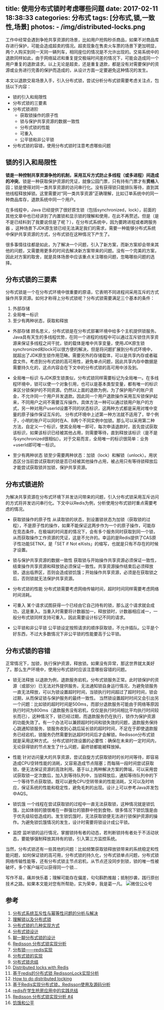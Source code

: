 title: 使用分布式锁时考虑哪些问题
date: 2017-02-11 18:38:33
categories: 分布式
tags: [分布式,锁,一致性,场景]
photos:
	- /img/distributed-locks.png
---
工作中经常会遇到争抢共享资源的场景，比如用户抢购秒杀商品，如果不对商品库存进行保护，可能会造成超卖的情况。超卖现象在售卖火车票的场景下更加明显，两个人购买到同一天同一辆列车，相同座位的情况是不允许出现的。交易系统中的退款同样如此，由于网络延迟和重复提交极端时间差的情况下，可能会造成同一个用户重复的退款请求。以上无论是超卖，还是重复退款，都是没有对需要保护的资源或业务进行完善的保护而造成的，从设计方面一定要避免这种情况的发生。
<!--more-->

本文以退款交易场景入手，引入分布式锁，尝试分析分布式锁需要考虑关注点，包括以下内容：
- 锁的引入和局限性
- 分布式锁的三要素
- 分布式锁进阶
	- 获取锁操作的原子性
	- 锁与保护共享资源的数据一致性
	- 分布式锁的性能
	- 可重入
	- 公平锁和非公平锁
- 分布式锁的容错，使用分布式锁时注意考虑哪些问题


## 锁的引入和局限性
**锁是一种控制共享资源争抢的机制，采用互斥方式防止多线程（或多进程）间造成的冲突**。锁是一种获取保护资源的凭证，就像公园门票，只有持有门票才有**资格**入园；锁是使得对同一类共享资源的访问串行化。没有获得锁只能排队等待，直到其他线程释放掉锁。这里需要对“同一类共享资源”正确理解，比如订单系统中的同一种商品库存，退款系统中同一个用户。

在多线程中，Java 已经提供了很好原生锁（包括synchronized，lock），前面的其他文章中也已经讲到了内置锁和显示锁的理解和使用，在此不再赘述。但是（是不是已经料到了我要说但是了呢？），在分布式系统中，因为要跨进程或者跨服务器 ，这种场景下JDK原生锁已经无法满足我们的需求，需要一种能够分布式系统中保护共享资源的方式，分布式锁在这种情况下产生了。

很多事情往往都是如此，为了解决一个问题，引入了新方案，而新方案却会带来其他的问题，又需要用更多的时间去解决新方案带来的问题。没有一个完美的方案，因此对方案的取舍，就是具体场景中应该重点关注哪些问题，忽略哪些问题的选择。


## 分布式锁的三要素
分布式锁是一个在分布式环境中很重要的原语，它表明不同进程间采用互斥的方式操作共享资源。如何才称得上分布式锁呢？分布式锁需要满足三个基本的条件：
1. 外部存储
2. 全局唯一标识
3. 至少有两种状态，获取和释放

- 外部存储
顾名思义，分布式锁是在分布式部署环境中给多个主机提供锁服务。Java具有天生的多线程优势，在同一个进程的线程中可以通过互斥锁住共享资源来保证多线程之间干扰，锁的载体是堆中共享变量，使用JDK原生锁synchronized和lock可以很方便的解决，但是将问题扩展到分布式环境中，就超出了JDK原生锁作用范畴。需要另外的存储载体，可以是共享内存或者磁盘文件。考虑到分布式锁的高可用性，避免单点问题，因此共享内存中数据是需要持久化的，这点内容会在下文中的分布式锁的高可用中涉及到。

- 全局唯一标识
与JDK原生锁类似，分布式锁同样需要标记为全局唯一。在多线程环境中，锁可以使一个对象引用，也可以是基本类型变量，都有唯一的标识来区分锁保护的不同资源。仍然以上面的退款为例，为了保护用户的账户资金，不允许同一个用户并发退款。因此同一个用户退款操作采用互斥锁保护起来，不同用户之间不需要互斥操作。具体方法一种可以通过锁用户账户的方式，另一种对用户userId设置不同的状态标识，这两种方式都是采用对堆中变量的原子操作保证互斥的。
分布式环境中上述第一种方法就不适用了，举个例子，小明的账户可以同时在A、B两个不同实例中加锁。那么可以采用第二种方法，自定义一个标识，使其全局唯一即可，每次申请退款时，首先尝试获取该标识，如果该标识已经被其他占用，则需要等待，直到释放该标识（是不是与synchronized很相似）。对于交易而言，全局唯一的标识很简单：业务+userId即可唯一标识。

- 至少有两种状态
锁至少需要两种状态：加锁（lock）和解锁（unlock）。用状态区分当前尝试获取的锁是否已经被其他操作占用，被占用只有等待锁释放后才能尝试获取锁并加锁，保护共享资源。


## 分布式锁进阶
为解决共享资源在分布式环境下并发访问带来的问题，引入分布式锁采用互斥访问的方式将并发访问串行化。下文中以Redis为例，分析使用分布式锁时重点需要考虑的情况。

- 获取锁操作的原子性
从读取锁的状态，到设置锁状态为加锁（获取锁的过程），不是原子性的操作，如果不能保证这两步作为一个的原子操作，可能存在竞态条件，在极端的时间差的情况下，会有多个服务同时获取到同一个锁，从而获取操作工作资源的凭证，这是不允许的。幸运的是Redis提供了CAS原子性功能SETNX，是「SET if Not eXists」的缩写，也就是只有不存在的时候才设置。

- 锁与保护共享资源的数据一致性
获取锁与开始操作共享资源必须保证一致性，结束操作共享资源和释放锁必须保证一致性。共享资源操作结束后必须释放锁，退出临界区，否则会造成锁饥饿；开始操作共享资源，必须是在获取锁之后，否则锁就无法保护共享资源。

- 分布式锁的性能
分布式锁需要考虑网络传输时间，超时时间同样需要考虑网络时间消耗。

- 可重入
某个请求试图获得一个已经由它自己持有的锁，那么这个请求就会成功，这是重入。当重入时需要将计数器加一，释放锁时，计数器相应减一，一般分布式锁同样支持可重入，因此需要设计标记不同的请求。

- 公平锁和非公平锁
公平锁设定按照请求的顺序获取锁，不允许插队。公平是个好东西，不过大多数情况下非公平锁的性能要高于公平锁。

## 分布式锁的容错
正常情况下，加锁，执行保护资源，释放锁。如果没有异常，那这世界就太美好了。那么生产环境中，使用分布式锁时应该注意哪些容错的问题。

- 锁无法释放
以退款为例，退款服务宕机，分布式锁服务正常。此时锁保护的资源（或部分）已无法对外提供服务，无法通知锁自身运行情况，为避免锁服务一直无法释放，可以为锁设置超时时间，当锁执行时间超过了超时时间，锁会过期，从而保证锁与保护服务的最终一致性。
当然锁设置超时时间又会引出另一个问题：比如锁的超时时间是500ms，而部分退款服务可能由于网络等原因执行时间为800ms（退款服务没有宕机，仅仅是执行时间相比平均执行时间较长而已），这种情况下，锁已经过期，而退款服务仍在执行，锁作为保护资源的功能失效了。有一个办法可以兼顾超时时间和锁失效的问题，退款服务保持心跳通知锁服务，锁服务收到心跳后延长锁的超时时间，不足在于即使退款服务已经宕机，锁服务仍然需要到达超时时间后才会解锁。Redisson分布式锁就是采用这种方式。
分布式锁时效设置的必要性：确保在未来的一定时间内，无论获得锁的节点发生了什么问题，最终锁都能被释放掉。

- 性能
针对访问量大的共享资源，尝试自旋方式获取锁时的长时间等待，即容易造成CPU空转性能的消耗，又容易造成节点阻塞；而每隔一段时间尝试获取锁，便无法保证资源的高效利用。基于以上两种解决方案的弊端，可以采用尝试获取锁一定次数后，加入到等待队列中，当锁释放后，通知等待队列中的下一个等待节点获取锁。既可以避免CPU空转带来的性能消耗，又可以及时响应，保证系统的性能和稳定性，避免毛刺的出现。设计上可以参考Java并发包中AQS。

- 锁饥饿
一个线程在尝试获取锁的过程中一直无法获取锁，这种情况就是锁饥饿，比如体弱的狼很难在一群强壮的狼群中抢到食物，很多情况下锁饥饿是由于优先级较低造成的。发生锁饥饿时，无法获取锁便无法进行锁保护资源的操作。为避免锁饥饿情况的发生，设计时需要将锁设计成公平锁。

- 监控
监听锁的运行情况，掌握锁持有者的动态，若判断锁持有者处于不活动状态，要能够强制释放其持有的锁，引入第三方监控系统。

当然，分布式锁还有一些其他的问题：比如频繁获取锁释放锁带来的系统稳定和性能问题，如何保证锁的高可用，分布式锁的持久化，分布式锁单点问题，分布式锁网络传输性能等，还有分布式锁主节点宕机，从节点还没同步到锁，锁的唯一性被破坏，多个客户端可以获得同一个锁...

写作不易，痛并快乐着；理解可能存在偏差，句句斟酌推敲；抵制抄袭，践行原创技术之路。如果本文能对您有所帮助，实为荣幸，我是葛一凡。
![微信公众号](/img/qrcode.jpg "微信公众号")


## 参考
1. [分布式系统互斥性与幂等性问题的分析与解决](http://tech.meituan.com/distributed-system-mutually-exclusive-idempotence-cerberus-gtis.html)
2. [理解锁以及分布式锁](http://www.jianshu.com/p/de67ae50f919)
3. [分布式锁的几种实现方式](http://www.hollischuang.com/archives/1716)
4. [分布式锁设计](http://singlecool.com/2016/12/19/%E5%88%86%E5%B8%83%E5%BC%8F%E9%94%81%E8%AE%BE%E8%AE%A1/)
5. [聊一聊分布式锁的设计](http://www.weizijun.cn/2016/03/17/%E8%81%8A%E4%B8%80%E8%81%8A%E5%88%86%E5%B8%83%E5%BC%8F%E9%94%81%E7%9A%84%E8%AE%BE%E8%AE%A1/)
6. [Redisson 分布式锁实现分析](http://www.jianshu.com/p/de5a69622e49)
7. [分布锁——redis实现](http://www.jsondream.com/2016/12/20/lock-redis-lock.html)
8. [分布式锁的实现](https://my.oschina.net/pingpangkuangmo/blog/747851)
9. [分布式锁总结](https://my.oschina.net/pingpangkuangmo/blog/784879)
10. [Distributed locks with Redis](https://redis.io/topics/distlock)
11. [基于redis的分布式锁 RedissonLock实现分析](https://www.iflym.com/index.php/code/201507050001.html)
12. [How to do distributed locking](https://martin.kleppmann.com/2016/02/08/how-to-do-distributed-locking.html)
13. [基于Redis实现分布式锁，Redisson使用及源码分析](http://blog.jobbole.com/99751/)
14. [redis在学生抢房应用中的实践总结](http://vinoyang.com/2015/08/17/redis-practice-of-preempting-dorm/)
15. [Redisson 分布式锁实现分析 #4](https://github.com/angryz/my-blog/issues/4)
16. [饥饿和公平](http://ifeve.com/starvation-and-fairness/)
